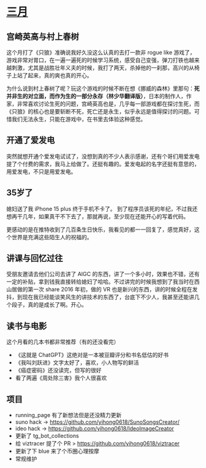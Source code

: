 # [三月](https://github.com/yihong0618/gitblog/issues/283)

## 宫崎英高与村上春树

这个月打了《只狼》准确说我好久没这么认真的去打一款非 rogue like 游戏了，游戏非常对胃口，在一遍一遍死的时候学习系统，感受自己变强，弹刀打铁也越来越刺激，尤其是战胜壮年义夫的时候，我打了两天，杀掉他的一刹那，高兴的从椅子上站了起来，真的爽也真的开心。

为什么说到村上春树了呢？玩这个游戏的时候不断在想《挪威的森林》里那句：**死并非生的对立面，而作为生的一部分永存（林少华翻译版）**，日本的制作人，作家，非常喜欢讨论生死的问题，宫崎英高也是，几乎每一部游戏都在探讨生死，而《只狼》的核心也是要斩断不死，死亡还是永生，似乎永远是值得探讨的问题。可惜我们无法永生，只能在游戏中，在书里去体验这种感觉。

## 开通了爱发电

突然就想开通个爱发电试试了，没想到真的不少人表示感谢，还有个哥们用爱发电提了个付费的需求，我马上给做了。还挺有趣的。爱发电起的名字还挺有意思的，用爱发电，不只是用爱发电。

## 35岁了

媳妇送了我 iPhone 15 plus 终于手机不卡了。
到了程序员该死的年纪，不过我还想再干几年，如果真干不下去了，那就再说，至少现在还能开心的写着代码。

更感动的是在推特收到了几百条生日快乐，我看见的都一一回复了，感觉真好，这个世界是充满这些陌生人的祝福的。

## 讲课与回忆过往

受朋友邀请去他们公司去讲了 AIGC 的东西，讲了一个多小时，效果也不错，还有一定的补贴，拿到钱我直接转给媳妇了哈哈。不过讲完的时候我想到了我当时在西山居做的第一次 share 2016 年初，做的 VR 也是新兴的东西，讲的时候全程在发抖，到现在我已经能谈笑风生的讲技术的东西了，台底下不少人，我甚至还能讲几个段子，真的是成长了啊。开心。

## 读书与电影

这个月看的几本书都非常推荐（有的还没看完）

- 《这就是 ChatGPT》这绝对是一本被豆瓣评分和书名低估的好书
- 《我叫刘跃进》文字太好了，喜欢，小人物写的鲜活
- 《癌症密码》还没读完，但写的很好
- 看了两遍《周处除三害》我个人很喜欢

## 项目

- running_page 有了新想法但是还没精力更新
- suno hack -> https://github.com/yihong0618/SunoSongsCreator/
- ideo hack -> https://github.com/yihong0618/IdeoImageCreator
- 更新了 tg_bot_collections
- 给 viztracer 提了个 PR > https://github.com/yihong0618/viztracer
- 更新了下 blue 来了个币圈心理按摩
- 常规维护
